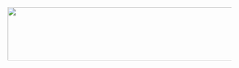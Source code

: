 
<a href="https://www.gitanimals.org/en_US?utm_medium=image&utm_source=tgYun783&utm_content=line">
  <img
    src="https://render.gitanimals.org/lines/tgYun783"
    width="600"
    height="120"
  />
</a>
  
